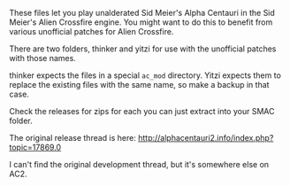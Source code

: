These files let you play unalderated Sid Meier's Alpha Centauri in the Sid Meier's Alien Crossfire engine. You might want to do this to benefit from various unofficial patches for Alien Crossfire.

There are two folders, thinker and yitzi for use with the unofficial patches with those names.

thinker expects the files in a special `ac_mod` directory. Yitzi expects them to replace the existing files with the same name, so make a backup in that case.

Check the releases for zips for each you can just extract into your SMAC folder.

The original release thread is here: http://alphacentauri2.info/index.php?topic=17869.0

I can't find the original development thread, but it's somewhere else on AC2.

